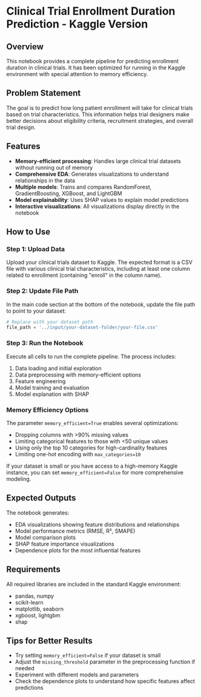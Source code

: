 # Clinical Trial Enrollment Duration Prediction - Kaggle Version

## Overview
This notebook provides a complete pipeline for predicting enrollment duration in clinical trials. It has been optimized for running in the Kaggle environment with special attention to memory efficiency.

## Problem Statement
The goal is to predict how long patient enrollment will take for clinical trials based on trial characteristics. This information helps trial designers make better decisions about eligibility criteria, recruitment strategies, and overall trial design.

## Features
- **Memory-efficient processing**: Handles large clinical trial datasets without running out of memory
- **Comprehensive EDA**: Generates visualizations to understand relationships in the data
- **Multiple models**: Trains and compares RandomForest, GradientBoosting, XGBoost, and LightGBM
- **Model explainability**: Uses SHAP values to explain model predictions
- **Interactive visualizations**: All visualizations display directly in the notebook

## How to Use

### Step 1: Upload Data
Upload your clinical trials dataset to Kaggle. The expected format is a CSV file with various clinical trial characteristics, including at least one column related to enrollment (containing "enroll" in the column name).

### Step 2: Update File Path
In the main code section at the bottom of the notebook, update the file path to point to your dataset:

```python
# Replace with your dataset path
file_path = '../input/your-dataset-folder/your-file.csv'
```

### Step 3: Run the Notebook
Execute all cells to run the complete pipeline. The process includes:
1. Data loading and initial exploration
2. Data preprocessing with memory-efficient options
3. Feature engineering
4. Model training and evaluation
5. Model explanation with SHAP

### Memory Efficiency Options
The parameter `memory_efficient=True` enables several optimizations:
- Dropping columns with >90% missing values
- Limiting categorical features to those with <50 unique values
- Using only the top 10 categories for high-cardinality features
- Limiting one-hot encoding with `max_categories=10`

If your dataset is small or you have access to a high-memory Kaggle instance, you can set `memory_efficient=False` for more comprehensive modeling.

## Expected Outputs
The notebook generates:
- EDA visualizations showing feature distributions and relationships
- Model performance metrics (RMSE, R², SMAPE)
- Model comparison plots
- SHAP feature importance visualizations
- Dependence plots for the most influential features

## Requirements
All required libraries are included in the standard Kaggle environment:
- pandas, numpy
- scikit-learn
- matplotlib, seaborn
- xgboost, lightgbm
- shap

## Tips for Better Results
- Try setting `memory_efficient=False` if your dataset is small
- Adjust the `missing_threshold` parameter in the preprocessing function if needed
- Experiment with different models and parameters
- Check the dependence plots to understand how specific features affect predictions 